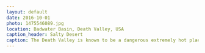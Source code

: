 ```yaml
---
layout: default
date: 2016-10-01
photo: 1475546089.jpg
location: Badwater Basin, Death Valley, USA
caption_header: Salty Desert
caption: The Death Valley is known to be a dangerous extremely hot place. At the time of that picture, the temperature was 42 degrees Celsius. Even though it looks quiet it is actually hard to stay there as the wind blows very hard!
---
```

